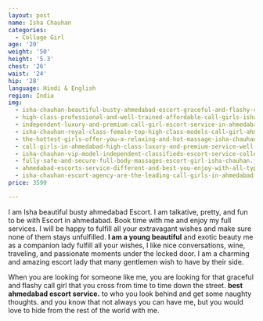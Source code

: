 ```yaml
---
layout: post
name: Isha Chauhan
categories:
  - Collage Girl
age: '20'
weight: '50'
height: '5.3'
chest: '26'
waist: '24'
hip: '28'
language: Hindi & English
region: India
img:
  - isha-chauhan-beautiful-busty-ahmedabad-escort-graceful-and-flashy-call-girl.jpg
  - high-class-professional-and-well-trained-affordable-call-girls-isha-chauhan.jpg
  - independent-luxury-and-premium-call-girl-escort-service-in-ahmedabad.jpg
  - isha-chauhan-royal-class-female-top-high-class-models-call-girl-ahmedabad.jpg
  - the-hottest-girls-offer-you-a-relaxing-and-hot-massage-isha-chauhan.jpg
  - call-girls-in-ahmedabad-high-class-luxury-and-premium-service-well-educated.jpg
  - isha-chauhan-vip-model-independent-classifieds-escort-service-college-girl.jpg
  - fully-safe-and-secure-full-body-massages-escort-girl-isha-chauhan.jpg
  - ahmedabad-escorts-service-different-and-best-you-enjoy-with-all-type-of-girls.jpg
  - isha-chauhan-escort-agency-are-the-leading-call-girls-in-ahmedabad.jpg
price: 3599

---
```


I am Isha beautiful busty ahmedabad Escort. I am talkative, pretty, and fun to be with Escort in ahmedabad. Book time with me and enjoy my full services. I will be happy to fulfill all your extravagant wishes and make sure none of them stays unfulfilled. **I am a young beautiful** and exotic beauty me as a companion lady fulfill all your wishes, I like nice conversations, wine, traveling, and passionate moments under the locked door. I am a charming and amazing escort lady that many gentlemen wish to have by their side.

When you are looking for someone like me, you are looking for that graceful and flashy call girl that you cross from time to time down the street. **best ahmedabad escort service.** to who you look behind and get some naughty thoughts. and you know that not always you can have me, but you would love to hide from the rest of the world with me.